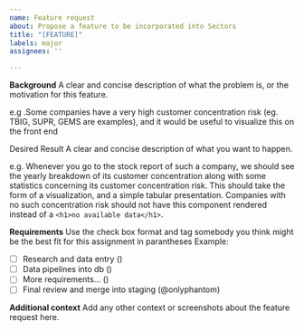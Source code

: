 ```yaml
---
name: Feature request
about: Propose a feature to be incorporated into Sectors
title: "[FEATURE]"
labels: major
assignees: ''

---
```


**Background**
A clear and concise description of what the problem is, or the motivation for this feature.

e.g .Some companies have a very high customer concentration risk (eg. TBIG, SUPR, GEMS are examples), and it would be useful to visualize this on the front end

Desired Result
A clear and concise description of what you want to happen.

e.g. Whenever you go to the stock report of such a company, we should see the yearly breakdown of its customer concentration along with some statistics concerning its customer concentration risk. This should take the form of a visualization, and a simple tabular presentation. Companies with no such concentration risk should not have this component rendered instead of a `<h1>no available data</h1>`.

**Requirements** 
Use the check box format and tag somebody you think might be the best fit for this assignment in parantheses
Example:
- [ ] Research and data entry ()
- [ ] Data pipelines into db ()
- [ ] More requirements... () 
- [ ] Final review and merge into staging (@onlyphantom)

**Additional context**
Add any other context or screenshots about the feature request here.
